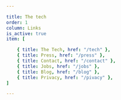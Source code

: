 ```yaml
---

title: The tech
order: 1
column: Links
is_active: true
item: [

    { title: The Tech, href: "/tech" },
    { title: Press, href: "/press" },
    { title: Contact, href: "/contact" },
    { title: Jobs, href: "/jobs" },
    { title: Blog, href: "/blog" },
    { title: Privacy, href: "/pivacy" },
]

---
```

